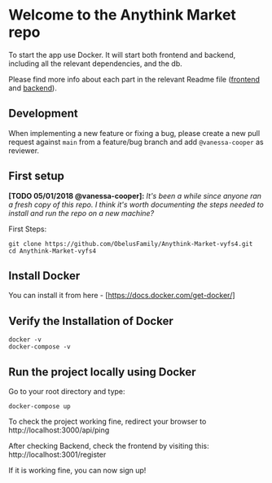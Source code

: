 # Welcome to the Anythink Market repo

To start the app use Docker. It will start both frontend and backend, including all the relevant dependencies, and the db.

Please find more info about each part in the relevant Readme file ([frontend](frontend/readme.md) and [backend](backend/README.md)).

## Development

When implementing a new feature or fixing a bug, please create a new pull request against `main` from a feature/bug branch and add `@vanessa-cooper` as reviewer.

## First setup

**[TODO 05/01/2018 @vanessa-cooper]:** _It's been a while since anyone ran a fresh copy of this repo. I think it's worth documenting the steps needed to install and run the repo on a new machine?_

First Steps:

```
git clone https://github.com/ObelusFamily/Anythink-Market-vyfs4.git
cd Anythink-Market-vyfs4
```
## Install Docker

You can install it from here - [https://docs.docker.com/get-docker/]

## Verify the Installation of Docker

```
docker -v
docker-compose -v

```

## Run the project locally using Docker
 Go to your root directory and type:
 ```
 docker-compose up
 ```
 
 To check the project working fine, redirect your browser to http://localhost:3000/api/ping
 
 After checking Backend, check the frontend by visiting this: http://localhost:3001/register
 
 If it is working fine, you can now sign up!
